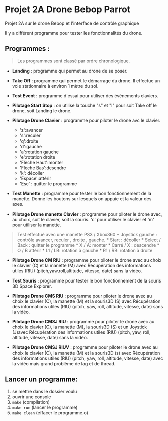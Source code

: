 # Projet 2A Drone Bebop Parrot
Projet 2A sur le drone Bebop et l'interface de contrôle graphique

Il y a différent programme pour tester les fonctionnalités du drone.

## Programmes :
> Les programmes sont classé par ordre chronologique.

* __Landing__ : programme qui permet au drone de se poser.

* __Take Off__ : programme qui permet le démarrage du drone. Il effectue un vole stationnaire à environ 1 mètre du sol.

* __Test Event__ : programme d'essai pour utiliser des événements claviers.

* __Pilotage Start Stop__ : on utilise la touche "s" et "l" pour soit Take off le drone, soit Landing le drone.

* __Pilotage Drone Clavier__ : programme pour piloter le drone avc le clavier. 
    * 'z':avancer
    * 's':reculer
    * 'q':droite
    * 'd':gauche
    * 'a':rotation gauche
    * 'e':rotation droite
    * 'Flèche Haut':monter
    * 'Flèche Bas':desendre
    * 'k': décoller
    * 'Espace':attérir
    * 'Esc' : quitter le programme  

* __Test Manette__ : programme pour tester le bon fonctionnement de la manette. Donne les boutons sur lesquels on appuie et la valeur des axes.

* __Pilotage Drone manette Clavier__ : programme pour piloter le drone avec, au choix, soit le clavier, soit la souris. 'c' pour utiliser le clavier et 'm' pour utiliser la manette.
> Test effectué avec une manette PS3 / Xbox360
    * Joystick gauche : contrôle avancer, reculer , droite , gauche.
    * Start : décoller
    * Select / Back : quitter le programme
    * X / A: monter
    * Carré / X : descendre
    * O / B attérir
    * L1 / LB: rotation à gauche
    * R1 / RB: rotation à droite
   
* __Pilotage Drone CM RIU__ : programme pour piloter le drone avec au choix le clavier (C) et la manette (M) avec Récupération des informations utiles (RIU) (pitch,yaw,roll,altitude, vitesse, date) sans la vidéo.

* __Test Souris__ : programme pour tester le bon fonctionnement de la souris 3D Space Explorer.

* __Pilotage Drone CMS RIU__ : programme pour piloter le drone avec au choix le clavier (C), la manette (M) et la souris3D (S) avec Récupération des informations utiles (RIU) (pitch, yaw, roll, altitude, vitesse, date) sans la vidéo.

* __Pilotage Drone CMSJ RIU__ : programme pour piloter le drone avec au choix le clavier (C), la manette (M), la souris3D (S) et un Joystick (J)avec Récupération des informations utiles (RIU) (pitch, yaw, roll, altitude, vitesse, date) sans la vidéo.

* __Pilotage Drone CMSJ RIUV__ : programme pour piloter le drone avec au choix le clavier (C), la manette (M) et la souris3D (s) avec Récupération des informations utiles (RIU) (pitch, yaw, roll, altitude, vitesse, date) avec la vidéo mais grand problème de lag et de thread.

## Lancer un programme:
  1. se mettre dans le dossier voulu
  2. ouvrir une console
  3. `make` (compilation)
  4. `make run` (lancer le programme)
  5. `make clean` (effacer le programme.o)
